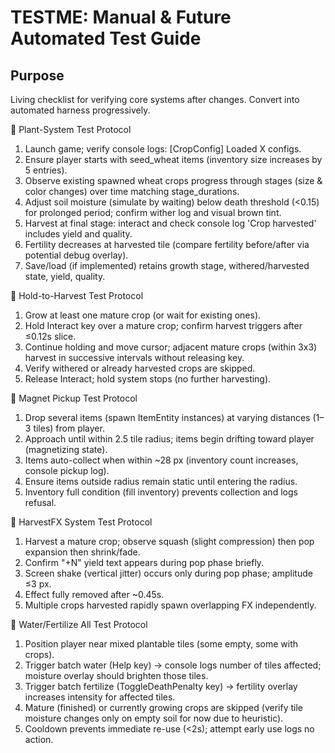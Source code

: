 # TESTME: Manual & Future Automated Test Guide

## Purpose
Living checklist for verifying core systems after changes. Convert into automated harness progressively.


🍌 Plant-System Test Protocol
1. Launch game; verify console logs: [CropConfig] Loaded X configs.
2. Ensure player starts with seed_wheat items (inventory size increases by 5 entries).
3. Observe existing spawned wheat crops progress through stages (size & color changes) over time matching stage_durations.
4. Adjust soil moisture (simulate by waiting) below death threshold (<0.15) for prolonged period; confirm wither log and visual brown tint.
5. Harvest at final stage: interact and check console log 'Crop harvested' includes yield and quality.
6. Fertility decreases at harvested tile (compare fertility before/after via potential debug overlay).
7. Save/load (if implemented) retains growth stage, withered/harvested state, yield, quality.

🍌 Hold-to-Harvest Test Protocol
1. Grow at least one mature crop (or wait for existing ones).
2. Hold Interact key over a mature crop; confirm harvest triggers after ≤0.12s slice.
3. Continue holding and move cursor; adjacent mature crops (within 3x3) harvest in successive intervals without releasing key.
4. Verify withered or already harvested crops are skipped.
5. Release Interact; hold system stops (no further harvesting).

🍌 Magnet Pickup Test Protocol
1. Drop several items (spawn ItemEntity instances) at varying distances (1–3 tiles) from player.
2. Approach until within 2.5 tile radius; items begin drifting toward player (magnetizing state).
3. Items auto-collect when within ~28 px (inventory count increases, console pickup log).
4. Ensure items outside radius remain static until entering the radius.
5. Inventory full condition (fill inventory) prevents collection and logs refusal.

🍌 HarvestFX System Test Protocol
1. Harvest a mature crop; observe squash (slight compression) then pop expansion then shrink/fade.
2. Confirm "+N" yield text appears during pop phase briefly.
3. Screen shake (vertical jitter) occurs only during pop phase; amplitude ≤3 px.
4. Effect fully removed after ~0.45s.
5. Multiple crops harvested rapidly spawn overlapping FX independently.

🍌 Water/Fertilize All Test Protocol
1. Position player near mixed plantable tiles (some empty, some with crops).
2. Trigger batch water (Help key) -> console logs number of tiles affected; moisture overlay should brighten those tiles.
3. Trigger batch fertilize (ToggleDeathPenalty key) -> fertility overlay increases intensity for affected tiles.
4. Mature (finished) or currently growing crops are skipped (verify tile moisture changes only on empty soil for now due to heuristic).
5. Cooldown prevents immediate re-use (<2s); attempt early use logs no action.
